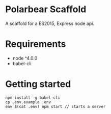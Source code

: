 # Polarbear Scaffold

A scaffold for a ES2015, Express node api.

# Requirements

* node ^4.0.0
* babel-cli

# Getting started

```
npm install -g babel-cli
cp .env.example .env
env $(cat .env) npm start // starts a server
```
